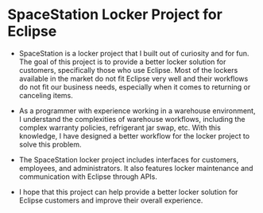 # SpaceStation Locker Project for Eclipse
- SpaceStation is a locker project that I built out of curiosity and for fun. The goal of this project is to provide a better locker solution for customers, specifically those who use Eclipse. Most of the lockers available in the market do not fit Eclipse very well and their workflows do not fit our business needs, especially when it comes to returning or canceling items.

- As a programmer with experience working in a warehouse environment, I understand the complexities of warehouse workflows, including the complex warranty policies, refrigerant jar swap, etc. With this knowledge, I have designed a better workflow for the locker project to solve this problem.

- The SpaceStation locker project includes interfaces for customers, employees, and administrators. It also features locker maintenance and communication with Eclipse through APIs.

- I hope that this project can help provide a better locker solution for Eclipse customers and improve their overall experience.
